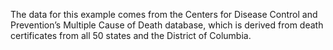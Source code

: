 The data for this example comes from the Centers for Disease Control and Prevention’s Multiple Cause of Death database,  which is derived from death certificates from all 50 states and the District of Columbia.
